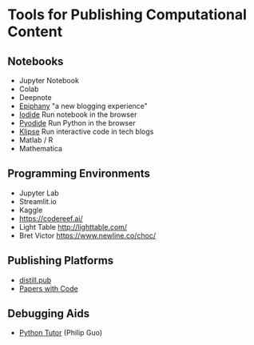 # Tools for Publishing Computational Content

## Notebooks

- Jupyter Notebook
- Colab
- Deepnote
- [Epiphany](https://epiphany.pub/) "a new blogging experience"
- [Iodide](https://github.com/iodide-project/iodide) Run notebook in the browser
- [Pyodide](https://github.com/iodide-project/pyodide) Run Python in the browser
- [Klipse](https://github.com/viebel/klipse) Run interactive code in tech blogs
- Matlab / R
- Mathematica

## Programming Environments

- Jupyter Lab
- Streamlit.io
- Kaggle
- https://codereef.ai/
- Light Table http://lighttable.com/
- Bret Victor https://www.newline.co/choc/

## Publishing Platforms

- [distill.pub](https://distill.pub/)
- [Papers with Code](https://paperswithcode.com/)

## Debugging Aids

- [Python Tutor](http://www.pythontutor.com/) (Philip Guo)
